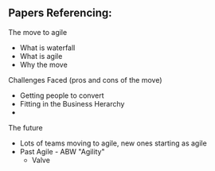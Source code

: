 Papers Referencing:
  - 

The move to agile
  - What is waterfall
  - What is agile
  - Why the move

Challenges Faced (pros and cons of the move)
  - Getting people to convert
  - Fitting in the Business Herarchy
  - 
  
The future
  - Lots of teams moving to agile, new ones starting as agile
  - Past Agile - ABW "Agility"
    - Valve

